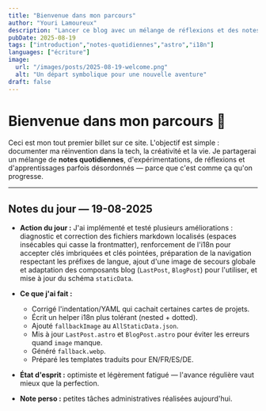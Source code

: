 ```yaml
---
title: "Bienvenue dans mon parcours"
author: "Youri Lamoureux"
description: "Lancer ce blog avec un mélange de réflexions et des notes de la journée."
pubDate: 2025-08-19
tags: ["introduction","notes-quotidiennes","astro","i18n"]
languages: ["écriture"]
image:
  url: "/images/posts/2025-08-19-welcome.png"
  alt: "Un départ symbolique pour une nouvelle aventure"
draft: false
---
```


# Bienvenue dans mon parcours 🚀

Ceci est mon tout premier billet sur ce site. L'objectif est simple : documenter ma réinvention dans la tech, la créativité et la vie. Je partagerai un mélange de **notes quotidiennes**, d'expérimentations, de réflexions et d'apprentissages parfois désordonnés — parce que c'est comme ça qu'on progresse.

---

## Notes du jour — 19-08-2025

- **Action du jour :** J'ai implémenté et testé plusieurs améliorations : diagnostic et correction des fichiers markdown localisés (espaces insécables qui casse la frontmatter), renforcement de l'i18n pour accepter clés imbriquées et clés pointées, préparation de la navigation respectant les préfixes de langue, ajout d'une image de secours globale et adaptation des composants blog (`LastPost`, `BlogPost`) pour l'utiliser, et mise à jour du schéma `staticData`.

- **Ce que j'ai fait :**
  - Corrigé l'indentation/YAML qui cachait certaines cartes de projets.
  - Écrit un helper i18n plus tolérant (nested + dotted).
  - Ajouté `fallbackImage` au `AllStaticData.json`.
  - Mis à jour `LastPost.astro` et `BlogPost.astro` pour éviter les erreurs quand `image` manque.
  - Généré `fallback.webp`.
  - Préparé les templates traduits pour EN/FR/ES/DE.

- **État d'esprit :** optimiste et légèrement fatigué — l'avance régulière vaut mieux que la perfection.

- **Note perso :** petites tâches administratives réalisées aujourd'hui.
